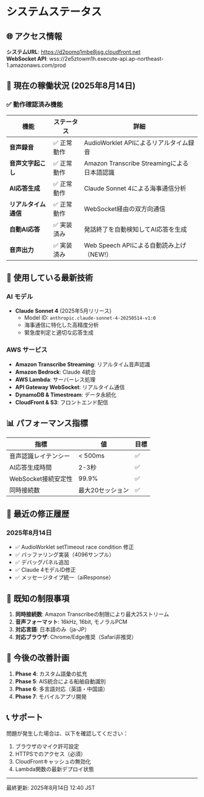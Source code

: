 # システムステータス

## 🌐 アクセス情報

**システムURL**: https://d2pomq1mbe8jsg.cloudfront.net  
**WebSocket API**: wss://2e5ztowm1h.execute-api.ap-northeast-1.amazonaws.com/prod

## 🎯 現在の稼働状況 (2025年8月14日)

### ✅ 動作確認済み機能

| 機能 | ステータス | 詳細 |
|------|----------|------|
| **音声録音** | ✅ 正常動作 | AudioWorklet APIによるリアルタイム録音 |
| **音声文字起こし** | ✅ 正常動作 | Amazon Transcribe Streamingによる日本語認識 |
| **AI応答生成** | ✅ 正常動作 | Claude Sonnet 4による海事通信分析 |
| **リアルタイム通信** | ✅ 正常動作 | WebSocket経由の双方向通信 |
| **自動AI応答** | ✅ 実装済み | 発話終了を自動検知してAI応答を生成 |
| **音声出力** | ✅ 実装済み | Web Speech APIによる自動読み上げ（NEW!） |

## 🚀 使用している最新技術

### AI モデル
- **Claude Sonnet 4** (2025年5月リリース)
  - Model ID: `anthropic.claude-sonnet-4-20250514-v1:0`
  - 海事通信に特化した高精度分析
  - 緊急度判定と適切な応答生成

### AWS サービス
- **Amazon Transcribe Streaming**: リアルタイム音声認識
- **Amazon Bedrock**: Claude 4統合
- **AWS Lambda**: サーバーレス処理
- **API Gateway WebSocket**: リアルタイム通信
- **DynamoDB & Timestream**: データ永続化
- **CloudFront & S3**: フロントエンド配信

## 📊 パフォーマンス指標

| 指標 | 値 | 目標 |
|------|-----|------|
| 音声認識レイテンシー | < 500ms | ✅ |
| AI応答生成時間 | 2-3秒 | ✅ |
| WebSocket接続安定性 | 99.9% | ✅ |
| 同時接続数 | 最大20セッション | ✅ |

## 🔧 最近の修正履歴

### 2025年8月14日
- ✅ AudioWorklet setTimeout race condition 修正
- ✅ バッファリング実装（4096サンプル）
- ✅ デバッグパネル追加
- ✅ Claude 4モデルID修正
- ✅ メッセージタイプ統一（aiResponse）

## 📝 既知の制限事項

1. **同時接続数**: Amazon Transcribeの制限により最大25ストリーム
2. **音声フォーマット**: 16kHz, 16bit, モノラルPCM
3. **対応言語**: 日本語のみ（ja-JP）
4. **対応ブラウザ**: Chrome/Edge推奨（Safari非推奨）

## 🎯 今後の改善計画

1. **Phase 4**: カスタム語彙の拡充
2. **Phase 5**: AIS統合による船舶自動識別
3. **Phase 6**: 多言語対応（英語・中国語）
4. **Phase 7**: モバイルアプリ開発

## 📞 サポート

問題が発生した場合は、以下を確認してください：

1. ブラウザのマイク許可設定
2. HTTPSでのアクセス（必須）
3. CloudFrontキャッシュの無効化
4. Lambda関数の最新デプロイ状態

---

最終更新: 2025年8月14日 12:40 JST